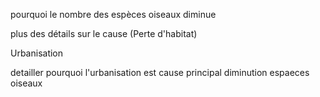 pourquoi le nombre des espèces oiseaux diminue

plus des détails sur le cause (Perte d'habitat)

Urbanisation

detailler pourquoi l'urbanisation est cause principal diminution espaeces oiseaux
